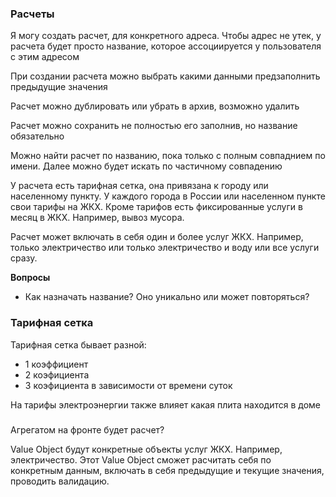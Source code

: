 ### Расчеты
Я могу создать расчет, для конкретного адреса.
Чтобы адрес не утек, у расчета будет просто название,
которое ассоциируется у пользователя с этим адресом

При создании расчета можно выбрать какими
данными предзаполнить предыдущие значения

Расчет можно дублировать или убрать в архив, возможно удалить

Расчет можно сохранить не полностью его заполнив, но название обязательно

Можно найти расчет по названию, пока только с полным совпаднием по имени.
Далее можно будет искать по частичному совпадению

У расчета есть тарифная сетка, она привязана к городу или населенному пункту.
У каждого города в России или населенном пункте свои тарифы на ЖКХ.
Кроме тарифов есть фиксированные услуги в месяц в ЖКХ. Например, вывоз мусора.

Расчет может включать в себя один и более услуг ЖКХ.
Например, только электричество или только электричество и воду
или все услуги сразу.

**Вопросы**
- Как назначать название? Оно уникально или может повторяться?

### Тарифная сетка

Тарифная сетка бывает разной:
- 1 коэффициент
- 2 коэфициента
- 3 коэфициента в зависимости от времени суток

На тарифы электроэнергии также влияет какая плита находится в доме

###

Агрегатом на фронте будет расчет?

Value Object будут конкретные объекты услуг ЖКХ.
Например, электричество. Этот Value Object сможет расчитать себя
по конкретным данным, включать в себя предыдущие и текущие значения,
проводить валидацию.
